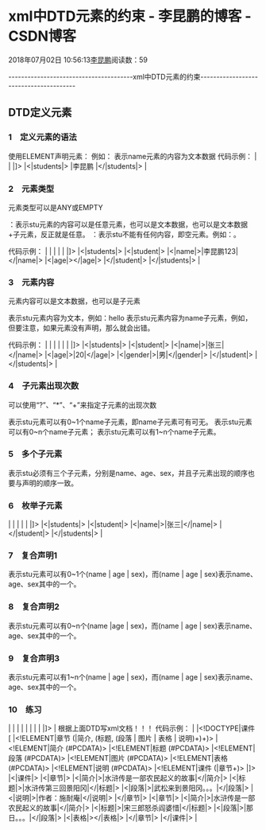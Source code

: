 
# xml中DTD元素的约束 - 李昆鹏的博客 - CSDN博客


2018年07月02日 10:56:13[李昆鹏](https://me.csdn.net/weixin_41547486)阅读数：59


---------------------------------------xml中DTD元素的约束---------------------------------------
## DTD定义元素

### 1　定义元素的语法
使用ELEMENT声明元素：<!ELEMENT 元素名**内容类型**或**内容**>
例如：<!ELEMENTname (\#PCDATA)>
表示name元素的内容为文本数据
代码示例：
|<?xml version="1.0"  encoding="UTF-8"?>
|<!DOCTYPE students [
|<!ELEMENT  students (\#PCDATA)>
|]>
|<|students|>
|李昆鹏
|</|students|>
|

### 2　元素类型
元素类型可以是ANY或EMPTY
<!ELEMENTstu ANY>：表示stu元素的内容可以是任意元素，也可以是文本数据，也可以是文本数据+子元素，反正就是任意。
<!ELEMENTstu EMPTY>：表示stu不能有任何内容，即空元素。例如：<stu/>。
代码示例：
|<?xml version="1.0"  encoding="UTF-8"?>
|<!DOCTYPE students [
|<!ELEMENT  students (student+)>
|<!ELEMENT  student (name,age)>
|<!ELEMENT name  ANY>
|<!ELEMENT age  EMPTY>
|]>
|<|students|>
|<|student|>
|<|name|>|李昆鹏123|</|name|>
|<|age|></|age|>
|</|student|>
|</|students|>
|

### 3　元素内容
元素内容可以是文本数据，也可以是子元素
<!ELEMENTstu (\#PCDATA)>表示stu元素内容为文本，例如：<stu>hello</stu>
<!ELEMENT stu (name)>表示stu元素内容为name子元素，例如<stu><name></name><stu>，但要注意，如果<name>元素没有声明，那么就会出错。
代码示例：
|<?xml version="1.0" encoding="UTF-8"?>
|<!DOCTYPE students [
|<!ELEMENT  students (student+)>
|<!ELEMENT  student (name,age,gender)>
|<!ELEMENT name  (\#PCDATA)>
|<!ELEMENT age  (\#PCDATA)>
|<!ELEMENT  gender (\#PCDATA)>
|]>
|<|students|>
|<|student|>
|<|name|>|张三|</|name|>
|<|age|>|20|</|age|>
|<|gender|>|男|</|gender|>
|</|student|>
|</|students|>
|

### 4　子元素出现次数
可以使用“?”、“*”、“+”来指定子元素的出现次数
<!ELEMENTstu (name?)>表示stu元素可以有0~1个name子元素，即name子元素可有可无。
<!ELEMENTstu(name*)>表示stu元素可以有0~n个name子元素；
<!ELEMENTstu(name+)>表示stu元素可以有1~n个name子元素。

### 5　多个子元素
<!ELEMENTstu (name,age,sex)>表示stu必须有三个子元素，分别是name、age、sex，并且子元素出现的顺序也要与声明的顺序一致。
### 6　枚举子元素
<!ELEMENT stu (name | age | sex)表示stu只有一个子元素，可以是name、age、sex中的任意一个。
代码示例：
|<?xml version="1.0"  encoding="UTF-8"?>
|<!DOCTYPE students [
|<!ELEMENT  students (student+)>
|<!ELEMENT  student (name|age|gender)>
|<!ELEMENT name  (\#PCDATA)>
|<!ELEMENT age  (\#PCDATA)>
|<!ELEMENT  gender (\#PCDATA)>
|]>
|<|students|>
|<|student|>
|<|name|>|张三|</|name|>
|</|student|>
|</|students|>
|

### 7　复合声明1
<!ELEMENT stu(name | age | sex)?>表示stu元素可以有0~1个(name | age | sex)，而(name | age | sex)表示name、age、sex其中的一个。
<stu></stu>
<stu><name/></stu>
<stu><age/></stu>
<stu><sex/></stu>

### 8　复合声明2
<!ELEMENT stu (name | age | sex)*>表示stu元素可以有0~n个(name |age | sex)，而(name | age | sex)表示name、age、sex其中的一个。
<stu></stu>
<stu><name/><name/></stu>
<stu><name/><age/><age/></stu>
<stu><name/><age/><name/><sex/><sex/></stu>

### 9　复合声明3
<!ELEMENT stu(name | age | sex)+>表示stu元素可以有1~n个(name | age | sex)，而(name | age | sex)表示name、age、sex其中的一个。
<stu><age/></stu>
<stu><name/><name/></stu>
<stu><name/><age/><age/></stu>
<stu><name/><age/><name/><sex/><sex/></stu>

### 10　练习
|<!DOCTYPE 课件 [
|<!ELEMENT 章节 (简介, (标题, (段落 | 图片 | 表格 | 说明)+)+)>
|<!ELEMENT 简介 (\#PCDATA)>
|<!ELEMENT 标题 (\#PCDATA)>
|<!ELEMENT 段落 (\#PCDATA)>
|<!ELEMENT 图片 (\#PCDATA)>
|<!ELEMENT 表格 (\#PCDATA)>
|<!ELEMENT 说明 (\#PCDATA)>
|<!ELEMENT 课件 (章节+)>
|]>
|
根据上面DTD写xml文档！！！
代码示例：
|<?xml version="1.0"  encoding="UTF-8"?>
|<!DOCTYPE|课件 [
|<!ELEMENT|章节 (|简介, (标题, (段落 | 图片 | 表格 | 说明)+)+)>
|<!ELEMENT|简介 (\#PCDATA)>
|<!ELEMENT|标题 (\#PCDATA)>
|<!ELEMENT|段落 (\#PCDATA)>
|<!ELEMENT|图片 (\#PCDATA)>
|<!ELEMENT|表格 (\#PCDATA)>
|<!ELEMENT|说明 (\#PCDATA)>
|<!ELEMENT|课件 (|章节+)>
|]>
|<|课件|>
|<|章节|>
|<|简介|>|水浒传是一部农民起义的故事|</|简介|>
|<|标题|>|水浒传第三回景阳冈|</|标题|>
|<|段落|>|武松来到景阳冈。。。|</|段落|>
|<|说明|>|作者：施耐庵|</|说明|>
|</|章节|>
|<|章节|>
|<|简介|>|水浒传是一部农民起义的故事|</|简介|>
|<|标题|>|宋三郎怒杀阎婆惜|</|标题|>
|<|段落|>|那日。。。|</|段落|>
|<|表格|></|表格|>
|</|章节|>
|</|课件|>
|


